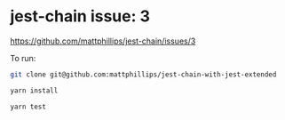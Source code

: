 # jest-chain issue: 3

https://github.com/mattphillips/jest-chain/issues/3

To run:

```sh
git clone git@github.com:mattphillips/jest-chain-with-jest-extended

yarn install

yarn test
```
